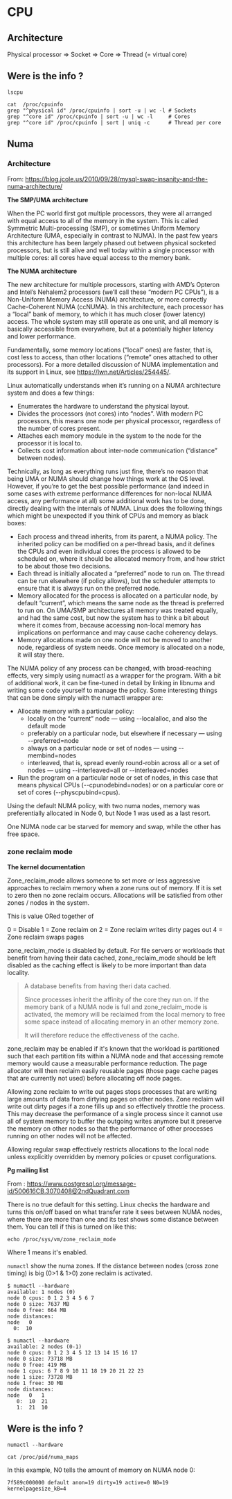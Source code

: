 # CPU

## Architecture

Physical processor => Socket => Core => Thread (= virtual core)

## Were is the info ?

```
lscpu

cat  /proc/cpuinfo
grep "^physical id" /proc/cpuinfo | sort -u | wc -l # Sockets
grep "^core id" /proc/cpuinfo | sort -u | wc -l     # Cores
grep "^core id" /proc/cpuinfo | sort | uniq -c      # Thread per core
```

## Numa

### Architecture

From: https://blog.jcole.us/2010/09/28/mysql-swap-insanity-and-the-numa-architecture/

**The SMP/UMA architecture**

When the PC world first got multiple processors, they were all arranged with
equal access to all of the memory in the system. This is called Symmetric
Multi-processing (SMP), or sometimes Uniform Memory Architecture (UMA,
especially in contrast to NUMA). In the past few years this architecture has
been largely phased out between physical socketed processors, but is still
alive and well today within a single processor with multiple cores: all cores
have equal access to the memory bank.

**The NUMA architecture**

The new architecture for multiple processors, starting with AMD’s Opteron and
Intel’s Nehalem2 processors (we’ll call these “modern PC CPUs”), is a
Non-Uniform Memory Access (NUMA) architecture, or more correctly Cache-Coherent
NUMA (ccNUMA). In this architecture, each processor has a “local” bank of
memory, to which it has much closer (lower latency) access. The whole system
may still operate as one unit, and all memory is basically accessible from
everywhere, but at a potentially higher latency and lower performance.

Fundamentally, some memory locations (“local” ones) are faster, that is, cost
less to access, than other locations (“remote” ones attached to other
processors). For a more detailed discussion of NUMA implementation and its
support in Linux, see https://lwn.net/Articles/254445/.

Linux automatically understands when it’s running on a NUMA architecture system
and does a few things:

* Enumerates the hardware to understand the physical layout.
* Divides the processors (not cores) into “nodes”. With modern PC processors,
  this means one node per physical processor, regardless of the number of cores
  present.
* Attaches each memory module in the system to the node for the processor it is
  local to.
* Collects cost information about inter-node communication (“distance” between
  nodes).

Technically, as long as everything runs just fine, there’s no reason that being
UMA or NUMA should change how things work at the OS level. However, if you’re
to get the best possible performance (and indeed in some cases with extreme
performance differences for non-local NUMA access, any performance at all) some
additional work has to be done, directly dealing with the internals of NUMA.
Linux does the following things which might be unexpected if you think of CPUs
and memory as black boxes:

* Each process and thread inherits, from its parent, a NUMA policy. The
  inherited policy can be modified on a per-thread basis, and it defines the
  CPUs and even individual cores the process is allowed to be scheduled on,
  where it should be allocated memory from, and how strict to be about those
  two decisions.
* Each thread is initially allocated a “preferred” node to run on. The thread
  can be run elsewhere (if policy allows), but the scheduler attempts to ensure
  that it is always run on the preferred node.
* Memory allocated for the process is allocated on a particular node, by
  default “current”, which means the same node as the thread is preferred to
  run on. On UMA/SMP architectures all memory was treated equally, and had the
  same cost, but now the system has to think a bit about where it comes from,
  because accessing non-local memory has implications on performance and may
  cause cache coherency delays.
* Memory allocations made on one node will not be moved to another node,
  regardless of system needs. Once memory is allocated on a node, it will stay
  there.

The NUMA policy of any process can be changed, with broad-reaching effects,
very simply using numactl as a wrapper for the program. With a bit of
additional work, it can be fine-tuned in detail by linking in libnuma and
writing some code yourself to manage the policy. Some interesting things that
can be done simply with the numactl wrapper are:

* Allocate memory with a particular policy:
  + locally on the “current” node — using --localalloc, and also the default
    mode
  + preferably on a particular node, but elsewhere if necessary — using
    --preferred=node
  + always on a particular node or set of nodes — using --membind=nodes
  + interleaved, that is, spread evenly round-robin across all or a set of
    nodes — using --interleaved=all or --interleaved=nodes
* Run the program on a particular node or set of nodes, in this case that means
  physical CPUs (--cpunodebind=nodes) or on a particular core or set of cores
  (--physcpubind=cpus).

Using the default NUMA policy, with two numa nodes, memory was preferentially
allocated in Node 0, but Node 1 was used as a last resort.

One NUMA node car be starved for memory and swap, while the other has free
space.

### zone reclaim mode


**The kernel documentation**

Zone_reclaim_mode allows someone to set more or less aggressive approaches to
reclaim memory when a zone runs out of memory. If it is set to zero then no
zone reclaim occurs. Allocations will be satisfied from other zones / nodes
in the system.

This is value ORed together of

0       = Disable
1	= Zone reclaim on
2	= Zone reclaim writes dirty pages out
4	= Zone reclaim swaps pages

zone_reclaim_mode is disabled by default. For file servers or workloads
that benefit from having their data cached, zone_reclaim_mode should be
left disabled as the caching effect is likely to be more important than
data locality.

>
> A database benefits from having theri data cached.
> 
> Since processes inherit the affinity of the core they run on. If the memory
> bank of a NUMA node is full and zone_reclaim_mode is activated, the memory
> will be reclaimed from the local memory to free some space instead of
> allocating memory in an other memory zone.
>
> It will therefore reduce the effectiveness of the cache. 
>

zone_reclaim may be enabled if it's known that the workload is partitioned
such that each partition fits within a NUMA node and that accessing remote
memory would cause a measurable performance reduction.  The page allocator
will then reclaim easily reusable pages (those page cache pages that are
currently not used) before allocating off node pages.

Allowing zone reclaim to write out pages stops processes that are
writing large amounts of data from dirtying pages on other nodes. Zone
reclaim will write out dirty pages if a zone fills up and so effectively
throttle the process. This may decrease the performance of a single process
since it cannot use all of system memory to buffer the outgoing writes
anymore but it preserve the memory on other nodes so that the performance
of other processes running on other nodes will not be affected.

Allowing regular swap effectively restricts allocations to the local
node unless explicitly overridden by memory policies or cpuset
configurations.

**Pg mailing list**

From : https://www.postgresql.org/message-id/500616CB.3070408@2ndQuadrant.com

There is no true default for this setting.  Linux checks the hardware and turns
this on/off based on what transfer rate it sees between NUMA nodes, where there
are more than one and its test shows some distance between them.  You can tell
if this is turned on like this:

```
echo /proc/sys/vm/zone_reclaim_mode
```

Where 1 means it's enabled. 

`numactl` show the numa zones. If the distance between nodes (cross zone
timing) is big (0>1 & 1>0) zone reclaim is activated.

```
$ numactl --hardware
available: 1 nodes (0)
node 0 cpus: 0 1 2 3 4 5 6 7
node 0 size: 7637 MB
node 0 free: 664 MB
node distances:
node   0
  0:  10

$ numactl --hardware
available: 2 nodes (0-1)
node 0 cpus: 0 1 2 3 4 5 12 13 14 15 16 17
node 0 size: 73718 MB
node 0 free: 419 MB
node 1 cpus: 6 7 8 9 10 11 18 19 20 21 22 23
node 1 size: 73728 MB
node 1 free: 30 MB
node distances:
node   0   1
   0:  10  21
   1:  21  10
```

## Were is the info ?

```
numactl --hardware
```

```
cat /proc/pid/numa_maps
```

In this example, N0 tells the amount of memory on NUMA node 0: 
```
7f589c000000 default anon=19 dirty=19 active=0 N0=19 kernelpagesize_kB=4
```
